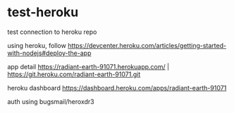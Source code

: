# test-heroku
test connection to heroku repo

using heroku, follow https://devcenter.heroku.com/articles/getting-started-with-nodejs#deploy-the-app

app detail
https://radiant-earth-91071.herokuapp.com/ | https://git.heroku.com/radiant-earth-91071.git

heroku dashboard
https://dashboard.heroku.com/apps/radiant-earth-91071

auth using bugsmail/heroxdr3
